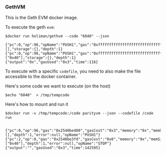 ### GethVM

This is the Geth EVM docker image. 

To execute the geth `evm`: 

	$docker run holiman/gethvm --code "6040" --json

	{"pc":0,"op":96,"opName":"PUSH1","gas":"0xffffffffffffffffffffffffffffffffffffffffffffffffffffffffffffffff","gasCost":"0x3","memory":"0x","stack":[],"storage":{},"depth":1}
	{"pc":0,"op":96,"opName":"PUSH1","gas":"0xfffffffffffffffffffffffffffffffffffffffffffffffffffffffffffffffc","gasCost":"0x0","memory":"0x","stack":["0x40"],"storage":{},"depth":1}
	{"output":"0x","gasUsed":"0x3","time":116}

To execute with a specific `codefile`, you need to also make the file accessible to the docker container. 

Here's some code we want to execute (on the host)

	$echo "6040"  > /tmp/tempcode

Here's how to mount and run it 

	$docker run -v /tmp/tempcode:/code parityvm --json --codefile /code run


	{"pc":0,"op":96,"gas":"0x2540be400","gasCost":"0x3","memory":"0x","memSize":0,"stack":[],"depth":1,"error":null,"opName":"PUSH1"}
	{"pc":2,"op":0,"gas":"0x2540be3fd","gasCost":"0x0","memory":"0x","memSize":0,"stack":["0x40"],"depth":1,"error":null,"opName":"STOP"}
	{"output":"","gasUsed":"0x3","time":142595}

